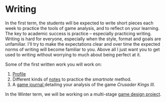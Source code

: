 # Writing

In the first term, the students will be expected to write short pieces each week to practice the tools of game analysis, and to reflect on your learning. The key to academic success is practice – especially practicing writing. Writing is hard for everyone, especially when the style, format and goals are unfamiliar. I'll try to make the expectations clear and over time the expected norms of writing will become familiar to you. Above all I just want you to get used to writing without worrying to much about being perfect at it. &#x20;

Some of the first written work you will work on:

1. &#x20;[Profile](character-profile.md)
2. Different kinds of [notes](obsidian-notes/) to practice the _smartnote_ method.
3. A [game journal ](game-journal.md)detailing your analysis of the game _Crusader Kings III_.&#x20;

In the Winter term, we will be working on a multi-stage [game design project](../game-design-project.md).&#x20;
